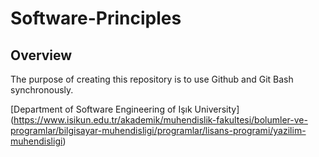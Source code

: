 # Software-Principles
## Overview
The purpose of creating this repository is to use Github and Git Bash synchronously.

[Department of Software Engineering of Işık University]
(https://www.isikun.edu.tr/akademik/muhendislik-fakultesi/bolumler-ve-programlar/bilgisayar-muhendisligi/programlar/lisans-programi/yazilim-muhendisligi)
